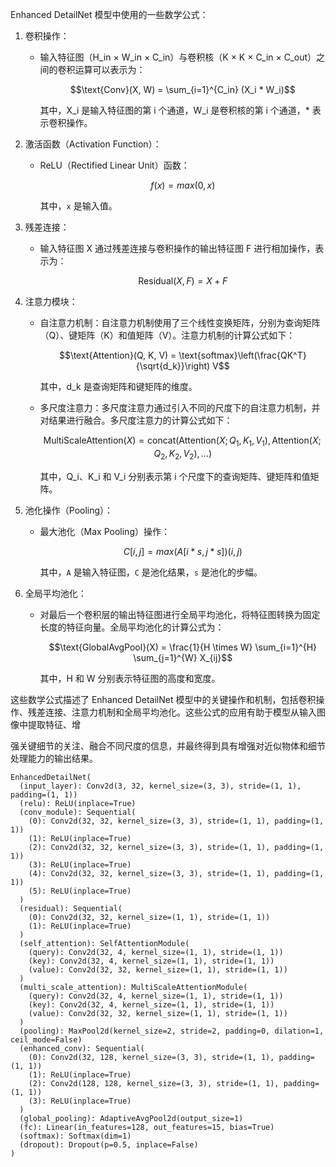 Enhanced DetailNet 模型中使用的一些数学公式：

1. 卷积操作：
   - 输入特征图（H_in × W_in × C_in）与卷积核（K × K × C_in × C_out）之间的卷积运算可以表示为：
     ```math
     \text{Conv}(X, W) = \sum_{i=1}^{C_in} (X_i * W_i)
     ```
     其中，X_i 是输入特征图的第 i 个通道，W_i 是卷积核的第 i 个通道，* 表示卷积操作。
   
2. 激活函数（Activation Function）：
   - ReLU（Rectified Linear Unit）函数：
     ```math
     f(x) = max(0, x)
     ```
     其中，`x` 是输入值。

3. 残差连接：
   - 输入特征图 X 通过残差连接与卷积操作的输出特征图 F 进行相加操作，表示为：
     ```math
     \text{Residual}(X, F) = X + F
     ```

4. 注意力模块：
   - 自注意力机制：自注意力机制使用了三个线性变换矩阵，分别为查询矩阵（Q）、键矩阵（K）和值矩阵（V）。注意力机制的计算公式如下：
     ```math
     \text{Attention}(Q, K, V) = \text{softmax}\left(\frac{QK^T}{\sqrt{d_k}}\right) V
     ```
     其中，d_k 是查询矩阵和键矩阵的维度。

   - 多尺度注意力：多尺度注意力通过引入不同的尺度下的自注意力机制，并对结果进行融合。多尺度注意力的计算公式如下：
     ```math
     \text{MultiScaleAttention}(X) = \text{concat}\left(\text{Attention}(X; Q_1, K_1, V_1), \text{Attention}(X; Q_2, K_2, V_2), \ldots\right)
     ```
     其中，Q_i、K_i 和 V_i 分别表示第 i 个尺度下的查询矩阵、键矩阵和值矩阵。
   
5. 池化操作（Pooling）：
   - 最大池化（Max Pooling）操作：
     ```math
     C[i, j] = max(A[i*s, j*s])  (i, j)
     ```
     其中，`A` 是输入特征图，`C` 是池化结果，`s` 是池化的步幅。
   
6. 全局平均池化：
   - 对最后一个卷积层的输出特征图进行全局平均池化，将特征图转换为固定长度的特征向量。全局平均池化的计算公式为：
     ```math
     \text{GlobalAvgPool}(X) = \frac{1}{H \times W} \sum_{i=1}^{H} \sum_{j=1}^{W} X_{ij}
     ```
     其中，H 和 W 分别表示特征图的高度和宽度。

这些数学公式描述了 Enhanced DetailNet 模型中的关键操作和机制，包括卷积操作、残差连接、注意力机制和全局平均池化。这些公式的应用有助于模型从输入图像中提取特征、增

强关键细节的关注、融合不同尺度的信息，并最终得到具有增强对近似物体和细节处理能力的输出结果。


```
EnhancedDetailNet(
  (input_layer): Conv2d(3, 32, kernel_size=(3, 3), stride=(1, 1), padding=(1, 1))
  (relu): ReLU(inplace=True)
  (conv_module): Sequential(
    (0): Conv2d(32, 32, kernel_size=(3, 3), stride=(1, 1), padding=(1, 1))
    (1): ReLU(inplace=True)
    (2): Conv2d(32, 32, kernel_size=(3, 3), stride=(1, 1), padding=(1, 1))
    (3): ReLU(inplace=True)
    (4): Conv2d(32, 32, kernel_size=(3, 3), stride=(1, 1), padding=(1, 1))
    (5): ReLU(inplace=True)
  )
  (residual): Sequential(
    (0): Conv2d(32, 32, kernel_size=(1, 1), stride=(1, 1))
    (1): ReLU(inplace=True)
  )
  (self_attention): SelfAttentionModule(
    (query): Conv2d(32, 4, kernel_size=(1, 1), stride=(1, 1))
    (key): Conv2d(32, 4, kernel_size=(1, 1), stride=(1, 1))
    (value): Conv2d(32, 32, kernel_size=(1, 1), stride=(1, 1))
  )
  (multi_scale_attention): MultiScaleAttentionModule(
    (query): Conv2d(32, 4, kernel_size=(1, 1), stride=(1, 1))
    (key): Conv2d(32, 4, kernel_size=(1, 1), stride=(1, 1))
    (value): Conv2d(32, 32, kernel_size=(1, 1), stride=(1, 1))
  )
  (pooling): MaxPool2d(kernel_size=2, stride=2, padding=0, dilation=1, ceil_mode=False)
  (enhanced_conv): Sequential(
    (0): Conv2d(32, 128, kernel_size=(3, 3), stride=(1, 1), padding=(1, 1))
    (1): ReLU(inplace=True)
    (2): Conv2d(128, 128, kernel_size=(3, 3), stride=(1, 1), padding=(1, 1))
    (3): ReLU(inplace=True)
  )
  (global_pooling): AdaptiveAvgPool2d(output_size=1)
  (fc): Linear(in_features=128, out_features=15, bias=True)
  (softmax): Softmax(dim=1)
  (dropout): Dropout(p=0.5, inplace=False)
)
```